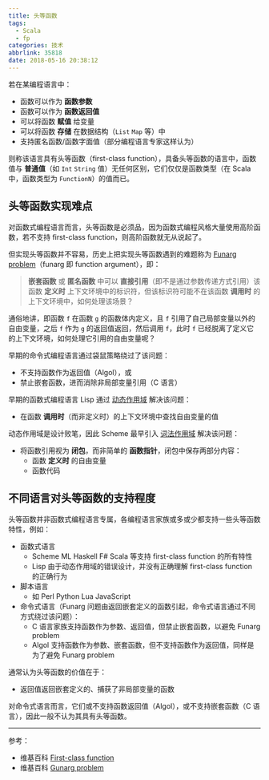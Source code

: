 ```yaml
---
title: 头等函数
tags:
  - Scala
  - fp
categories: 技术
abbrlink: 35818
date: 2018-05-16 20:38:12
---
```


若在某编程语言中：

* 函数可以作为 **函数参数**
* 函数可以作为 **函数返回值**
* 可以将函数 **赋值** 给变量
* 可以将函数 **存储** 在数据结构（`List` `Map` 等）中
* 支持匿名函数/函数字面值（部分编程语言专家这样认为）

则称该语言具有头等函数（first-class function），具备头等函数的语言中，函数值与 **普通值**（如 `Int` `String` 值）无任何区别，它们仅仅是函数类型（在 Scala 中，函数类型为 `FunctionN`）的值而已。

<!-- more -->

## 头等函数实现难点

对函数式编程语言而言，头等函数是必须品，因为函数式编程风格大量使用高阶函数，若不支持 first-class function，则高阶函数就无从说起了。

但实现头等函数并不容易，历史上把实现头等函数遇到的难题称为 [Funarg problem](https://en.wikipedia.org/wiki/Funarg_problem)（funarg 即 function argument），即：

>**嵌套函数** 或 **匿名函数** 中可以 **直接引用**（即不是通过参数传递方式引用）该函数 **定义时** 上下文环境中的标识符，但该标识符可能不在该函数 **调用时** 的上下文环境中，如何处理该场景？

通俗地讲，即函数 `f` 在函数 `g` 的函数体内定义，且 `f` 引用了自己局部变量以外的自由变量，之后 `f` 作为 `g` 的返回值返回，然后调用 `f`，此时 `f` 已经脱离了定义它的上下文环境，如何处理它引用的自由变量呢？

早期的命令式编程语言通过袋鼠策略绕过了该问题：

* 不支持函数作为返回值（Algol），或
* 禁止嵌套函数，进而消除非局部变量引用（C 语言）

早期的函数式编程语言 Lisp 通过 [动态作用域](https://en.wikipedia.org/wiki/Dynamic_scoping) 解决该问题：

* 在函数 **调用时**（而非定义时）的上下文环境中查找自由变量的值

动态作用域是设计败笔，因此 Scheme 最早引入 [词法作用域](https://en.wikipedia.org/wiki/Lexically_scoped) 解决该问题：

* 将函数引用视为 **闭包**，而非简单的 **函数指针**，闭包中保存两部分内容：
  + 函数 **定义时** 的自由变量
  + 函数代码

## 不同语言对头等函数的支持程度

头等函数并非函数式编程语言专属，各编程语言家族或多或少都支持一些头等函数特性，例如：

* 函数式语言
  + Scheme ML Haskell F# Scala 等支持 first-class function 的所有特性
  + Lisp 由于动态作用域的错误设计，并没有正确理解 first-class function 的正确行为
* 脚本语言
  + 如 Perl Python Lua JavaScript
* 命令式语言（Funarg 问题由返回嵌套定义的函数引起，命令式语言通过不同方式绕过该问题）：
  + C 语言家族支持函数作为参数、返回值，但禁止嵌套函数，以避免 Funarg problem
  + Algol 支持函数作为参数、嵌套函数，但不支持函数作为返回值，同样是为了避免 Funarg problem

通常认为头等函数的价值在于：

* 返回值返回嵌套定义的、捕获了非局部变量的函数

对命令式语言而言，它们或不支持函数返回值（Algol），或不支持嵌套函数（C 语言），因此一般不认为其具有头等函数。

---

参考：

* 维基百科 [First-class function](https://en.wikipedia.org/wiki/First-class_function)
* 维基百科 [Gunarg problem](https://en.wikipedia.org/wiki/Funarg_problem)